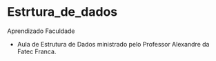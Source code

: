 # Estrtura_de_dados
Aprendizado Faculdade

- Aula de Estrutura de Dados ministrado pelo Professor Alexandre da Fatec Franca.
